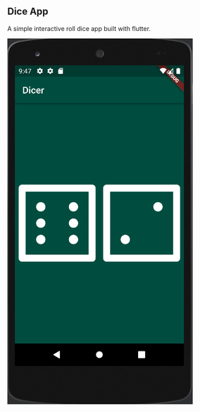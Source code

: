 ## Dice App

A simple interactive roll dice app built with flutter.


![](/images/Dice%20app%20img.png)
